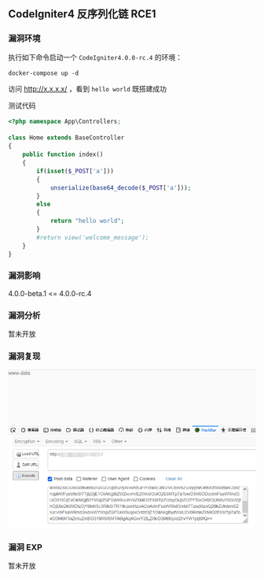## CodeIgniter4 反序列化链 RCE1

### 漏洞环境

执行如下命令启动一个 `CodeIgniter4.0.0-rc.4` 的环境：

```
docker-compose up -d
```

访问 http://x.x.x.x/ ，看到 `hello world` 既搭建成功

测试代码

```php
<?php namespace App\Controllers;

class Home extends BaseController
{
	public function index()
	{
		if(isset($_POST['a']))
		{
			unserialize(base64_decode($_POST['a']));
		}
		else
		{
			return "hello world";
		}
		#return view('welcome_message');
	}
}
```

### 漏洞影响

4.0.0-beta.1 <= 4.0.0-rc.4

### 漏洞分析

暂未开放

### 漏洞复现

![image-20210913220824735](./image01.png)

### 漏洞 EXP

暂未开放



